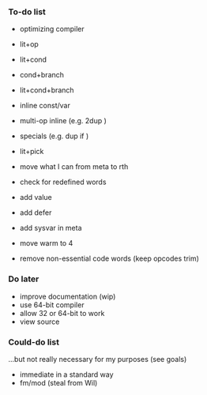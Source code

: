 ### To-do list

* optimizing compiler
* lit+op
* lit+cond
* cond+branch
* lit+cond+branch
* inline const/var
* multi-op inline (e.g. 2dup )
* specials (e.g. dup if )
* lit+pick

* move what I can from meta to rth
* check for redefined words
* add value
* add defer
* add sysvar in meta
* move warm to 4
* remove non-essential code words (keep opcodes trim)

### Do later

* improve documentation (wip)
* use 64-bit compiler
* allow 32 or 64-bit to work
* view source


### Could-do list

...but not really necessary for my purposes (see goals)

* immediate in a standard way
* fm/mod (steal from Wil)
